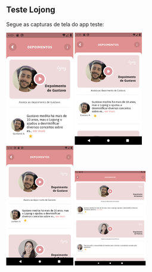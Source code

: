 
## Teste Lojong

Segue as capturas de tela do app teste:


<p float="left">
<img src="screenshots/Nexus_one.png" width="180" />

<img src="screenshots/Nexus_4.png" width="180" />

<img src="screenshots/Nexus_6.png" width="180" />

<img src="screenshots/Nexus_9.png" width="190" />
</p>
